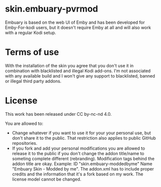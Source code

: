 # skin.embuary-pvrmod
Embuary is based on the web UI of Emby and has been developed for Emby-For-kodi users, but it doesn't require Emby at all and will also work with a regular Kodi setup.

# Terms of use
With the installation of the skin you agree that you don't use it in combination with blacklisted and illegal Kodi add-ons.
I'm not associated with any available build and I won't give any support to blacklisted, banned or illegal third party addons.

# License
This work has been released under CC by-nc-nd 4.0.

You are allowed to:
- Change whatever if you want to use it for your your personal use, but don't share it to the public. That restriction also applies to public GitHub repositories.
- If you fork and add your personal modifications you are allowed to release it to the public if you don't change the addon title/name to someting complete different (rebranding). Modification tags behind the addon title are okay. Example: ID "skin.embuary-moddedbyme" Name "Embuary Skin - Modded by me". The addon.xml has to include proper credits and the information that it's a fork based on my work. The license model cannot be changed.
